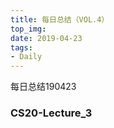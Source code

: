 ```yaml
---
title: 每日总结（VOL.4）
top_img: 
date: 2019-04-23
tags:
- Daily
---
```

每日总结190423
<!--more-->
### CS20-Lecture_3